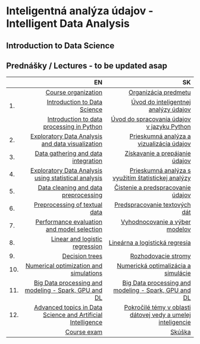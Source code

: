 # Inteligentná analýza údajov - Intelligent Data Analysis 
## Introduction to Data Science 
## Prednášky / Lectures - to be updated asap

|         | EN                                                          | SK                                                          |
| :-------| ----------------------------------------------------------: | ----------------------------------------------------------: |
|         | [Course organization](https://docs.google.com/presentation/d/11D6YjQac9Pl9Z7vu-snNGrgbjRvZehmLkZ8HzDHjA7E/edit#slide=id.gf436b3f8e0_0_0)              | [Organizácia predmetu](https://docs.google.com/presentation/d/11D6YjQac9Pl9Z7vu-snNGrgbjRvZehmLkZ8HzDHjA7E/edit#slide=id.gf436b3f8e0_0_0)             |
| 1.      | [Introduction to Data Science](https://docs.google.com/presentation/d/1T2GepEesG50V511BPxIjceNvMau3F53ExSBZGcJ1eAY/edit#slide=id.g13570649651_3_0)     | [Úvod do inteligentnej analýzy údajov](https://docs.google.com/presentation/d/1T2GepEesG50V511BPxIjceNvMau3F53ExSBZGcJ1eAY/edit#slide=id.g13570649651_3_0)       |
|         | [Introduction to data processing in Python](https://docs.google.com/presentation/d/1aLlG-6wO3CPJuaYQkjo0pLRVfQ-fsaUgVluKTOWfGcU/edit#slide=id.g11ff67c8cc9_0_0) | [Úvod do spracovania údajov v jazyku Python](https://docs.google.com/presentation/d/1aLlG-6wO3CPJuaYQkjo0pLRVfQ-fsaUgVluKTOWfGcU/edit#slide=id.g11ff67c8cc9_0_0) |
| 2.      | [Exploratory Data Analysis and data visualization](https://docs.google.com)            | [Prieskumná analýza a vizualizácia údajov](https://docs.google.com)                    |
| 3.      | [Data gathering and data integration](https://docs.google.com)                         | [Získavanie a prepájanie údajov](https://docs.google.com)                              |
| 4.      | [Exploratory Data Analysis using statistical analysis](https://docs.google.com)        | [Prieskumná analýza s využitím štatistickej analýzy](https://docs.google.com)          |
| 5.      | [Data cleaning and data preprocessing](https://docs.google.com)                        | [Čistenie a predspracovanie údajov](https://docs.google.com)                           |
| 6.      | [Preprocessing of textual data](https://docs.google.com)                               | [Predspracovanie textových dát](https://docs.google.com)                               |
| 7.      | [Performance evaluation and model selection](https://docs.google.com)                  | [Vyhodnocovanie a výber modelov](https://docs.google.com)                              |
| 8.      | [Linear and logistic regression](https://docs.google.com)                              | [Lineárna a logistická regresia](https://docs.google.com)                              |
| 9.      | [Decision trees](https://docs.google.com)                                              | [Rozhodovacie stromy](https://docs.google.com)                                         |
| 10.     | [Numerical optimization and simulations](https://docs.google.com)                    | [Numerická optimalizácia a simulácie](https://docs.google.com)                          |
| 11.     | [Big Data processing and modeling - Spark, GPU and DL](https://docs.google.com) | [Big Data processing and modeling - Spark, GPU and DL](https://docs.google.com)  
| 12.     | [Advanced topics in Data Science and Artificial Intelligence]([https://docs.google.com](https://docs.google.com/presentation/d/1rAUZ_t3Obkag-C24i5_PLTltjiAyG1zSdLpAfcCmhOc/edit#slide=id.g11ffa5bde0c_0_46)) | [Pokročilé témy v oblasti dátovej vedy a umelej inteligencie]([https://docs.google.com](https://docs.google.com/presentation/d/1rAUZ_t3Obkag-C24i5_PLTltjiAyG1zSdLpAfcCmhOc/edit#slide=id.g11ffa5bde0c_0_46)) |
|         | [Course exam](https://docs.google.com/presentation/d/1xiA0Zbf0yjclzLK3JaZlY12xiJw14droYZ00y1KLgzY/edit#slide=id.g1357ef73c2c_0_0)               | [Skúška](https://docs.google.com/presentation/d/1xiA0Zbf0yjclzLK3JaZlY12xiJw14droYZ00y1KLgzY/edit#slide=id.g1357ef73c2c_0_0)             |
